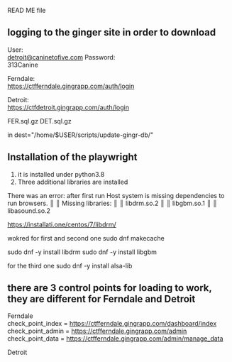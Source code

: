 READ ME file 

## logging to the ginger site in order to download 
User:  
detroit@caninetofive.com
Password:   
313Canine 

Ferndale:   
https://ctfferndale.gingrapp.com/auth/login

Detroit:    
https://ctfdetroit.gingrapp.com/auth/login


FER.sql.gz
DET.sql.gz 

in 
dest="/home/$USER/scripts/update-gingr-db/"

## Installation of the playwright 

1. it is installed under python3.8 
2. Three additional libraries are installed

There was an error: after first run 
Host system is missing dependencies to run browsers. ║
║ Missing libraries:                                   ║
║     libdrm.so.2                                      ║
║     libgbm.so.1                                      ║
║     libasound.so.2 


https://installati.one/centos/7/libdrm/

wokred for first and second one 
sudo dnf makecache

sudo dnf -y install libdrm
sudo dnf -y install libgbm

for the third one 
sudo dnf -y install alsa-lib

## there are 3 control points for loading to work, they are different for Ferndale and Detroit 
Ferndale   
check_point_index = https://ctfferndale.gingrapp.com/dashboard/index  
check_point_admin = https://ctfferndale.gingrapp.com/admin   
check_point_data = https://ctfferndale.gingrapp.com/admin/manage_data  

Detroit 


